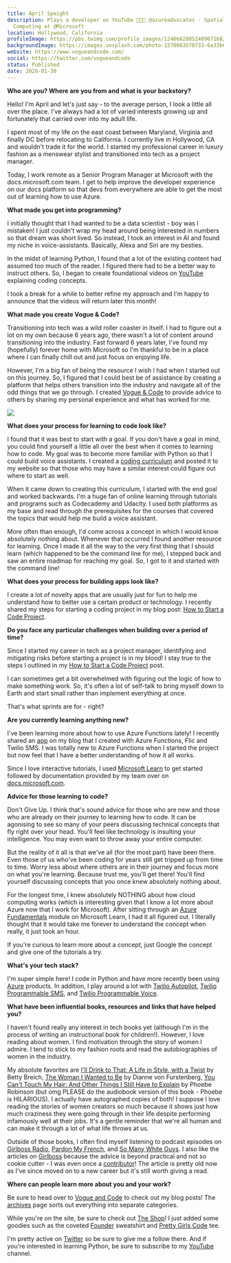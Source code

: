 ```yaml
---
title: April Speight
description: Plays a developer on YouTube 👩🏾‍💻 @azureadvocates - Spatial
  Computing at @Microsoft
location: Hollywood, California
profileImage: https://pbs.twimg.com/profile_images/1246662805240967168/_IosDi7F_400x400.jpg
backgroundImage: https://images.unsplash.com/photo-1570063578733-6a33b69d1439?ixlib=rb-1.2.1&ixid=eyJhcHBfaWQiOjEyMDd9&auto=format&fit=crop&w=800&q=60
website: https://www.vogueandcode.com/
social: https://twitter.com/vogueandcode
status: Published
date: 2020-01-30
---
```

**Who are you? Where are you from and what is your backstory?**

Hello! I'm April and let's just say - to the average person, I look a little all over the place. I've always had a lot of varied interests growing up and fortunately that carried over into my adult life.

I spent most of my life on the east coast between Maryland, Virginia and finally DC before relocating to California. I currently live in Hollywood, CA and wouldn't trade it for the world. I started my professional career in luxury fashion as a menswear stylist and transitioned into tech as a project manager.

Today, I work remote as a Senior Program Manager at Microsoft with the docs.microsoft.com team. I get to help improve the developer experience on our docs platform so that devs from everywhere are able to get the most out of learning how to use Azure.



**What made you get into programming?**

I initially thought that I had wanted to be a data scientist - boy was I mistaken! I just couldn't wrap my head around being interested in numbers so that dream was short lived. So instead, I took an interest in AI and found my niche in voice-assistants. Basically, Alexa and Siri are my besties.

In the midst of learning Python, I found that a lot of the existing content had assumed too much of the reader. I figured there had to be a better way to instruct others. So, I began to create foundational videos on [YouTube](https://www.youtube.com/c/vogueandcode) explaining coding concepts.

I took a break for a while to better refine my approach and I'm happy to announce that the videos will return later this month!



**What made you create Vogue & Code?**

Transitioning into tech was a wild roller coaster in itself. I had to figure out a lot on my own because 6 years ago, there wasn't a lot of content around transitioning into the industry. Fast forward 6 years later, I've found my (hopefully) forever home with Microsoft so I'm thankful to be in a place where I can finally chill out and just focus on enjoying life.

However, I'm a big fan of being the resource I wish I had when I started out on this journey. So, I figured that I could best be of assistance by creating a platform that helps others transition into the industry and navigate all of the odd things that we go through. I created [Vogue & Code](https://www.vogueandcode.com/) to provide advice to others by sharing my personal experience and what has worked for me.

![](https://lh5.googleusercontent.com/CptXgJh7Omch0sVqIJ3Iq0BP-6twx5gVns0apgT5nPBj2TVI0vl8GKrur2bV_Ch160NsASCC1EQ0WJXHy760qKg_TZWlRH7qAEUUvLDe1LxNLUo2yQPEYPsQtguekAwKXd09tESF)



**What does your process for learning to code look like?**

I found that it was best to start with a goal. If you don't have a goal in mind, you could find yourself a little all over the best when it comes to learning how to code. My goal was to become more familiar with Python so that I could build voice assistants. I created a [coding curriculum](https://www.vogueandcode.com/blog/coding/my-coding-curriculum) and posted it to my website so that those who may have a similar interest could figure out where to start as well.

When it came down to creating this curriculum, I started with the end goal and worked backwards. I'm a huge fan of online learning through tutorials and programs such as Codecademy and Udacity. I used both platforms as my base and read through the prerequisites for the courses that covered the topics that would help me build a voice assistant.

More often than enough, I'd come across a concept in which I would know absolutely nothing about. Whenever that occurred I found another resource for learning. Once I made it all the way to the very first thing that I should learn (which happened to be the command line for me), I stepped back and saw an entire roadmap for reaching my goal. So, I got to it and started with the command line!



**What does your process for building apps look like?**

I create a lot of novelty apps that are usually just for fun to help me understand how to better use a certain product or technology. I recently shared my steps for starting a coding project in my blog post: [How to Start a Code Project](https://www.vogueandcode.com/blog/coding/how-to-start-a-code-project).



**Do you face any particular challenges when building over a period of time?**

Since I started my career in tech as a project manager, identifying and mitigating risks before starting a project is in my blood! I stay true to the steps I outlined in my [How to Start a Code Project](https://www.vogueandcode.com/blog/coding/how-to-start-a-code-project) post.

I can sometimes get a bit overwhelmed with figuring out the logic of how to make something work. So, it's often a lot of self-talk to bring myself down to Earth and start small rather than implement everything at once.

That's what sprints are for - right?



**Are you currently learning anything new?**

I've been learning more about how to use Azure Functions lately! I recently shared an [app](https://www.vogueandcode.com/blog/tutorials/how-im-feeling) on my blog that I created with Azure Functions, Flic and Twilio SMS. I was totally new to Azure Functions when I started the project but now feel that I have a better understanding of how it all works.

Since I love interactive tutorials, I used [Microsoft Learn](https://docs.microsoft.com/en-us/learn/paths/create-serverless-applications/) to get started followed by documentation provided by my team over on [docs.microsoft.com](https://docs.microsoft.com/en-us/azure/azure-functions/).



**Advice for those learning to code?**

Don't Give Up. I think that's sound advice for those who are new and those who are already on their journey to learning how to code. It can be agonising to see so many of your peers discussing technical concepts that fly right over your head. You'll feel like technology is insulting your intelligence. You may even want to throw away your entire computer.

But the reality of it all is that we've all (for the most part) have been there. Even those of us who've been coding for years still get tripped up from time to time. Worry less about where others are in their journey and focus more on what you're learning. Because trust me, you'll get there! You'll find yourself discussing concepts that you once knew absolutely nothing about.

For the longest time, I knew absolutely NOTHING about how cloud computing works (which is interesting given that I know a lot more about Azure now that I work for Microsoft). After sitting through an [Azure Fundamentals](https://docs.microsoft.com/en-us/learn/paths/azure-fundamentals/) module on Microsoft Learn, I had it all figured out. I literally thought that it would take me forever to understand the concept when really, it just took an hour.

If you're curious to learn more about a concept, just Google the concept and give one of the tutorials a try.



**What's your tech stack?**

I'm super simple here! I code in Python and have more recently been using [Azure](https://docs.microsoft.com/en-us/azure/) products. In addition, I play around a lot with [Twilio Autopilot](https://www.twilio.com/docs/autopilot), [Twilio Programmable SMS](https://www.twilio.com/docs/sms), and [Twilio Programmable Voice](https://www.twilio.com/docs/voice).



**What have been influential books, resources and links that have helped you?**

I haven't found really any interest in tech books yet (although I'm in the process of writing an instructional book for children!). However, I love reading about women. I find motivation through the story of women I admire. I tend to stick to my fashion roots and read the autobiographies of women in the industry.

My absolute favorites are [I'll Drink to That: A Life in Style, with a Twist](https://www.amazon.com/Ill-Drink-That-Style-Twist/dp/0143127705) by Betty Breich, [The Woman I Wanted to Be](https://www.amazon.com/Woman-I-Wanted-Be/dp/1451651554/ref=sr_1_2?crid=5AIKDO1933VC&keywords=the+woman+i+wanted+to+be+diane+von+furstenberg&qid=1555426355&s=books&sprefix=the+woman+i+want%2Cstripbooks%2C206&sr=1-2) by Dianne von Furstenberg, [You Can't Touch My Hair: And Other Things I Still Have to Explain](https://www.amazon.com/You-Cant-Touch-My-Hair/dp/0143129201) by Phoebe Robinson (but omg PLEASE do the audiobook version of this book - Phoebe is HILARIOUS). I actually have autographed copies of both! I suppose I love reading the stories of women creators so much because it shows just how much craziness they were going through in their life despite performing infamously well at their jobs. It's a gentle reminder that we're all human and can make it through a lot of what life throws at us.

Outside of those books, I often find myself listening to podcast episodes on [Girlboss Radio](https://podcasts.apple.com/us/podcast/girlboss-radio-with-sophia-amoruso/id1041122387?mt=2), [Pardon My French](https://podcasts.apple.com/us/podcast/pardon-my-french-with-garance-dor-c3-a9/id1080302761?mt=2), and [So Many White Guys](https://www.wnycstudios.org/shows/whiteguys). I also like the articles on [Girlboss](https://www.girlboss.com/) because the advice is beyond practical and not so cookie cutter - I was even once a [contributor](https://www.girlboss.com/money/scrimp-city-systems-analyst)! The article is pretty old now as I've since moved on to a new career but it's still worth giving a read.



**Where can people learn more about you and your work?**

Be sure to head over to [Vogue and Code](https://www.vogueandcode.com/) to check out my blog posts! The [archives](https://www.vogueandcode.com/archives) page sorts out everything into separate categories.

While you're on the site, be sure to check out [The Shop](https://www.vogueandocde.com/shop)! I just added some goodies such as the coveted [Founder](https://www.vogueandcode.com/shop/founder-sweatshirt) sweatshirt and [Pretty Girls Code](https://www.vogueandcode.com/shop/pretty-girls-code-tee) tee.

I'm pretty active on [Twitter](https://www.twitter.com/vogueandcode) so be sure to give me a follow there. And if you're interested in learning Python, be sure to subscribe to my [YouTube](https://www.youtube.com/c/vogueandcode) channel.